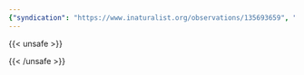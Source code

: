 ```yaml
---
{"syndication": "https://www.inaturalist.org/observations/135693659", "date": "2022-09-18T15:01:13-04:00", "taxon": {"name": "Huperzia lucidula", "common_name": "shining firmoss"}, "quality_grade": "research", "identifications_most_agree": true, "species_guess": "shining firmoss", "identifications_most_disagree": false, "captive": false, "project_ids": [], "community_taxon_id": 82407, "geojson": {"type": "Point", "coordinates": [-73.1759475, 42.6400319444]}, "owners_identification_from_vision": true, "identifications_count": 1, "obscured": false, "num_identification_agreements": 1, "num_identification_disagreements": 0, "place_guess": "Williamstown, MA 01267, USA", "photos": [{"id": 231475057, "license_code": "cc-by-nc", "original_dimensions": {"width": 1536, "height": 2048}, "url": "https://inaturalist-open-data.s3.amazonaws.com/photos/231475057/square.jpeg", "attribution": "(c) Brandon Rozek, all rights reserved", "flags": []}]}
---
```

{{< unsafe >}}

{{< /unsafe >}}
